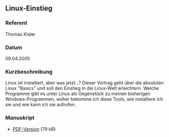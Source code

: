 ## Linux-Einstieg


### Referent
Thomas Kisler

### Datum
09.04.2005

### Kurzbeschreibung
Linux ist installiert, aber was jetzt...? Dieser Vortrag geht über die
absoluten Linux "Basics" und soll den Einstieg in die Linux-Welt erleichtern.
Welche Programme gibt es unter Linux als Gegenstück zu meinen bisherigen
Windows-Programmen, woher bekomme ich diese Tools, wie installiere ich sie und
wie kann ich sie aufrufen.

### Manuskript

* [PDF-Version](/download/Vortraege/Linux_Einstieg.pdf) (79 kB)
